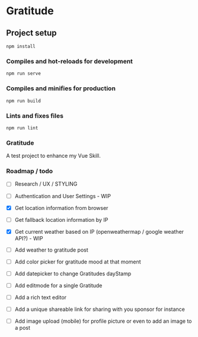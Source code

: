 # Gratitude

## Project setup
```
npm install
```

### Compiles and hot-reloads for development
```
npm run serve
```

### Compiles and minifies for production
```
npm run build
```

### Lints and fixes files
```
npm run lint
```

### Gratitude
A test project to enhance my Vue Skill.

### Roadmap / todo
- [ ] Research / UX / STYLING
- [ ] Authentication and User Settings - WIP
- [x] Get location information from browser
- [ ] Get fallback location information by IP
- [x] Get current weather based on IP (openweathermap / google weather API?) - WIP
- [ ] Add weather to gratitude post
- [ ] Add color picker for gratitude mood at that moment
- [ ] Add datepicker to change Gratitudes dayStamp
- [ ] Add editmode for a single Gratitude
- [ ] Add a rich text editor
- [ ] Add a unique shareable link for sharing with you sponsor for instance
- [ ] Add image upload (mobile) for profile picture or even to add an image to a post

